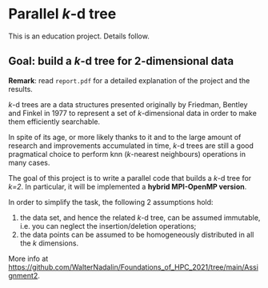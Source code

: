 # Parallel *k*-d tree
This is an education project. Details follow.

## Goal: build a *k*-d tree for 2-dimensional data
**Remark**: read `report.pdf` for a detailed explanation of the project and the results.

*k*-d trees are a data structures presented originally by Friedman, Bentley and Finkel in 1977 to represent a set of *k*-dimensional data in order to make them efficiently searchable.

In spite of its age, or more likely thanks to it and to the large amount of research and improvements accumulated in time, *k*-d trees are still a good pragmatical choice to perform knn (*k*-nearest neighbours) operations in many cases.

The goal of this project is to write a parallel code that builds a *k*-d tree for *k=2*. In particular, it will be implemented a **hybrid MPI-OpenMP  version**.

In order to simplify the task, the following 2 assumptions hold:

  1. the data set, and hence the related *k*-d tree, can be assumed immutable, i.e. you can neglect the insertion/deletion operations;
  2. the data points can be assumed to be homogeneously distributed in all the *k* dimensions.

More info at https://github.com/WalterNadalin/Foundations_of_HPC_2021/tree/main/Assignment2.

